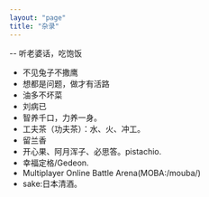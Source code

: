 ```yaml
---
layout: "page"
title: "杂录"
---
```

-- 听老婆话，吃饱饭  
- 不见兔子不撒鹰  
- 想都是问题，做才有活路  
- 油多不坏菜  
- 刘病已  
- 智养千口，力养一身。  
- 工夫茶（功夫茶）：水、火、冲工。
- 留兰香
- 开心果、阿月浑子、必思答。pistachio.
- 幸福定格/Gedeon.
- Multiplayer Online Battle Arena(MOBA:/mouba/)
- sake:日本清酒。  
